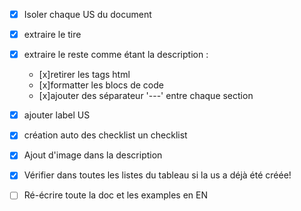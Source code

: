 
- [x] Isoler chaque US du document
- [x] extraire le tire
- [x] extraire le reste comme étant la description :
  - [x]retirer les tags html
  - [x]formatter les blocs de code
  - [x]ajouter des séparateur '---' entre chaque section

- [x] ajouter label US 
- [x] création auto des checklist un checklist 
- [X] Ajout d'image dans la description

- [X] Vérifier dans toutes les listes du tableau si la us a déjà été créée! 

- [ ] Ré-écrire toute la doc et les examples en EN
